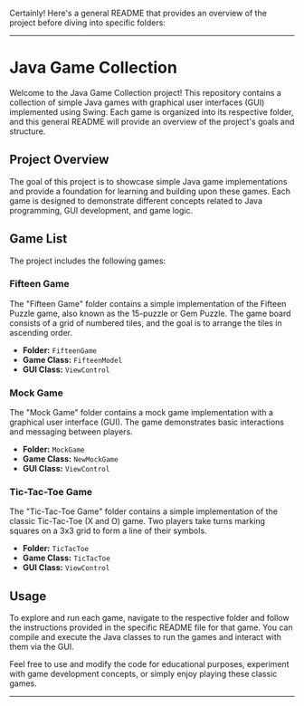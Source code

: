 Certainly! Here's a general README that provides an overview of the project before diving into specific folders:

---

# Java Game Collection

Welcome to the Java Game Collection project! This repository contains a collection of simple Java games with graphical user interfaces (GUI) implemented using Swing. Each game is organized into its respective folder, and this general README will provide an overview of the project's goals and structure.

## Project Overview

The goal of this project is to showcase simple Java game implementations and provide a foundation for learning and building upon these games. Each game is designed to demonstrate different concepts related to Java programming, GUI development, and game logic.

## Game List

The project includes the following games:

### Fifteen Game

The "Fifteen Game" folder contains a simple implementation of the Fifteen Puzzle game, also known as the 15-puzzle or Gem Puzzle. The game board consists of a grid of numbered tiles, and the goal is to arrange the tiles in ascending order.

- **Folder:** `FifteenGame`
- **Game Class:** `FifteenModel`
- **GUI Class:** `ViewControl`

### Mock Game

The "Mock Game" folder contains a mock game implementation with a graphical user interface (GUI). The game demonstrates basic interactions and messaging between players.

- **Folder:** `MockGame`
- **Game Class:** `NewMockGame`
- **GUI Class:** `ViewControl`

### Tic-Tac-Toe Game

The "Tic-Tac-Toe Game" folder contains a simple implementation of the classic Tic-Tac-Toe (X and O) game. Two players take turns marking squares on a 3x3 grid to form a line of their symbols.

- **Folder:** `TicTacToe`
- **Game Class:** `TicTacToe`
- **GUI Class:** `ViewControl`

## Usage

To explore and run each game, navigate to the respective folder and follow the instructions provided in the specific README file for that game. You can compile and execute the Java classes to run the games and interact with them via the GUI.

Feel free to use and modify the code for educational purposes, experiment with game development concepts, or simply enjoy playing these classic games.

---